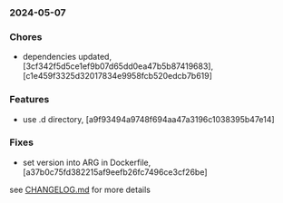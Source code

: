 ### 2024-05-07

### Chores
+ dependencies updated, [3cf342f5d5ce1ef9b07d65dd0ea47b5b87419683], [c1e459f3325d32017834e9958fcb520edcb7b619]

### Features
+ use .d directory, [a9f93494a9748f694aa47a3196c1038395b47e14]

### Fixes
+ set version into ARG in Dockerfile, [a37b0c75fd382215af9eefb26fc7496ce3cf26be]

see <a href='https://github.com/mrjackwills/mealpedant_backup_pi/blob/main/CHANGELOG.md'>CHANGELOG.md</a> for more details
